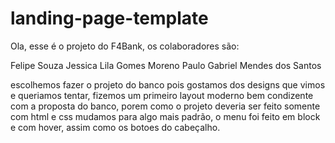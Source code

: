 # landing-page-template

Ola, esse é o projeto do F4Bank, os colaboradores são:

Felipe Souza
Jessica Lila Gomes Moreno
Paulo Gabriel Mendes dos Santos

escolhemos fazer o projeto do banco pois gostamos dos designs que vimos e queriamos tentar, fizemos um primeiro layout moderno bem condizente com a proposta do banco, porem como o projeto deveria ser feito somente com html e css mudamos para algo mais padrão, o menu foi feito em block e com hover, assim como os botoes do cabeçalho.

